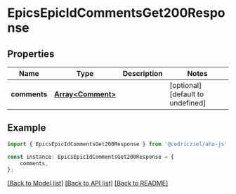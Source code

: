 # EpicsEpicIdCommentsGet200Response


## Properties

Name | Type | Description | Notes
------------ | ------------- | ------------- | -------------
**comments** | [**Array&lt;Comment&gt;**](Comment.md) |  | [optional] [default to undefined]

## Example

```typescript
import { EpicsEpicIdCommentsGet200Response } from '@cedricziel/aha-js';

const instance: EpicsEpicIdCommentsGet200Response = {
    comments,
};
```

[[Back to Model list]](../README.md#documentation-for-models) [[Back to API list]](../README.md#documentation-for-api-endpoints) [[Back to README]](../README.md)
